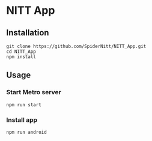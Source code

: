 # NITT App
## Installation
```
git clone https://github.com/SpiderNitt/NITT_App.git
cd NITT_App
npm install
```

## Usage
### Start Metro server
```
npm run start
```
### Install app
```
npm run android
```